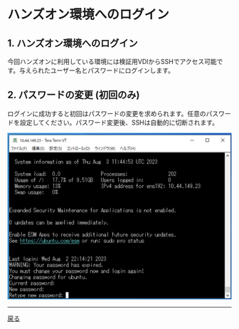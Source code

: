 # ハンズオン環境へのログイン

## 1. ハンズオン環境へのログイン

今回ハンズオンに利用している環境には検証用VDIからSSHでアクセス可能です。与えられたユーザー名とパスワードにログインします。

## 2. パスワードの変更 (初回のみ)

ログインに成功すると初回はパスワードの変更を求められます。任意のパスワードを設定してください。パスワード変更後、SSHは自動的に切断されます。

<img src="./handson-login.assets/image-20230803204618177.png" alt="image-20230803204618177" style="zoom:50%;" />

---

[戻る](handson.html)
